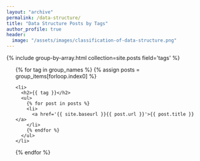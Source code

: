 ```yaml
---
layout: "archive"
permalink: /data-structure/
title: "Data Structure Posts by Tags"
author_profile: true
header:
  image: "/assets/images/classification-of-data-structure.png"
---
```


{% include group-by-array.html collection=site.posts field='tags' %}

<ul>
  {% for tag in group_names %}
    {% assign posts = group_items[forloop.index0] %}

    <li>
      <h2>{{ tag }}</h2>
      <ul>
        {% for post in posts %}
        <li>
          <a href='{{ site.baseurl }}{{ post.url }}'>{{ post.title }}</a>
        </li>
        {% endfor %}
      </ul>
    </li>
  {% endfor %}
</ul>
